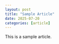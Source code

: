 ```yaml
--- 
layout: post
title: "Sample Article" 
date: 2025-07-20
categories: [article] 
--- 
```

This is a sample article. 
